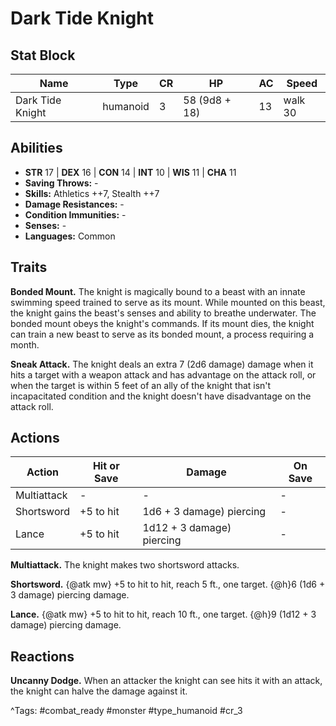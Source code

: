 # Dark Tide Knight

## Stat Block

| Name | Type | CR | HP | AC | Speed |
|------|------|----|----|----|-------|
| Dark Tide Knight | humanoid | 3 | 58 (9d8 + 18) | 13 | walk 30 |

## Abilities

- **STR** 17 | **DEX** 16 | **CON** 14 | **INT** 10 | **WIS** 11 | **CHA** 11
- **Saving Throws:** -  
- **Skills:** Athletics ++7, Stealth ++7  
- **Damage Resistances:** -  
- **Condition Immunities:** -  
- **Senses:** -  
- **Languages:** Common

## Traits

**Bonded Mount.** The knight is magically bound to a beast with an innate swimming speed trained to serve as its mount. While mounted on this beast, the knight gains the beast's senses and ability to breathe underwater. The bonded mount obeys the knight's commands. If its mount dies, the knight can train a new beast to serve as its bonded mount, a process requiring a month.

**Sneak Attack.** The knight deals an extra 7 (2d6 damage) damage when it hits a target with a weapon attack and has advantage on the attack roll, or when the target is within 5 feet of an ally of the knight that isn't incapacitated condition and the knight doesn't have disadvantage on the attack roll.


## Actions

| Action | Hit or Save | Damage | On Save |
|--------|--------------|--------|----------|
| Multiattack | - | - | - |
| Shortsword | +5 to hit | 1d6 + 3 damage) piercing | - |
| Lance | +5 to hit | 1d12 + 3 damage) piercing | - |

**Multiattack.** The knight makes two shortsword attacks.

**Shortsword.** {@atk mw} +5 to hit to hit, reach 5 ft., one target. {@h}6 (1d6 + 3 damage) piercing damage.

**Lance.** {@atk mw} +5 to hit to hit, reach 10 ft., one target. {@h}9 (1d12 + 3 damage) piercing damage.

## Reactions

**Uncanny Dodge.** When an attacker the knight can see hits it with an attack, the knight can halve the damage against it.



^Tags: #combat_ready #monster #type_humanoid #cr_3